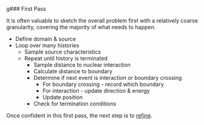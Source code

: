g### First Pass

It is often valuable to sketch the overall problem first with a relatively
coarse granularity, covering the majority of what needs to happen.

* Define domain & source
* Loop over many histories
  * Sample source characteristics
  * Repeat until history is terminated
    * Sample distance to nuclear interaction
    * Calculate distance to boundary
    * Determine if next event is interaction or boundary crossing
      * For boundary crossing - record which boundary
      * For interaction - update direction & energy
      * Update position
    * Check for termination conditions

Once confident in this first pass, the next step is to [refine](refinement.md).
